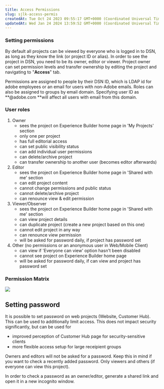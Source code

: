 ```yaml
---
title: Access Permissions
slug: sjlk-access-permis
createdAt: Tue Oct 24 2023 09:55:17 GMT+0000 (Coordinated Universal Time)
updatedAt: Wed Jan 24 2024 13:59:52 GMT+0000 (Coordinated Universal Time)
---
```


### Setting permissions

By default all projects can be viewed by everyone who is logged in to DSN, as long as they know the link (or project ID or alias). In order to see the project in DSN, you need to be its owner, editor or viewer. Project owner can set permission levels and transfer ownership by editing the project and navigating to "**Access**" tab.

Permissions are assigned to people by their DSN ID, which is LDAP id for adobe employees or an email for users with non-Adobe emails. Roles can also be assigned to groups by email domain. Specifying user ID as **@adobe.com **will affect all users with email from this domain.

### User roles

1. Owner
   - sees the project on Experience Builder home page in 'My Projects' section
   - only one per project
   - has full editorial access
   - can set  public visibility status
   - can add individual user permissions
   - can delete/archive project
   - can transfer ownership to another user (becomes editor afterwards)
2. Editor
   - sees the project on Experience Builder home page in 'Shared with me' section
   - can edit project content
   - cannot change permissions and public status
   - cannot delete/archive project
   - can renounce view & edit permission
3. Viewer/Observer
   - sees the project on Experience Builder home page in 'Shared with me' section
   - can view project details
   - can duplicate project (create a new project based on this one)
   - cannot edit project in any way
   - can renounce view permission
   - will be asked for password daily, if project has password set
4. Other (no permissions or an anonymous user in Web/Mobile Client)
   - can view if 'Everyone can view' option hasn't been disabled
   - cannot see project on Experience Builder home page
   - will be asked for password daily, if can view and project has password set

### Permission Matrix

![](../../assets/5e4HNmtLdRZSLz-OMlvkk_image.png)

## Setting password

It is possible to set password on web projects (Website, Customer Hub). This can be used to additionally limit access. This does not impact security significantly, but can be used for&#x20;

- improved perception of Customer Hub page for security-sensitive clients
- more flexible access setup for large receipient groups

Owners and editors will not be asked for a password. Keep this in mind if you want to check a recently added password. Only viewers and others (if everyone can view this project).

In order to check a password as an owner/editor, generate a shared link and open it in a new incognito window.

